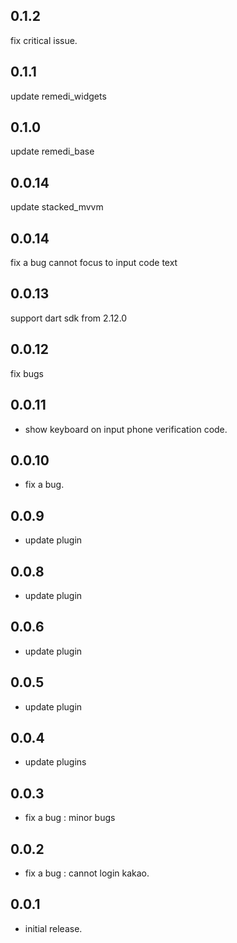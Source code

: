 ## 0.1.2
fix critical issue.

## 0.1.1
update remedi_widgets

## 0.1.0
update remedi_base

## 0.0.14
update stacked_mvvm

## 0.0.14
fix a bug cannot focus to input code text

## 0.0.13
support dart sdk from 2.12.0

## 0.0.12
fix bugs

## 0.0.11
* show keyboard on input phone verification code.

## 0.0.10
* fix a bug.

## 0.0.9
* update plugin

## 0.0.8
* update plugin

## 0.0.6
* update plugin

## 0.0.5
* update plugin

## 0.0.4
* update plugins

## 0.0.3
* fix a bug : minor bugs

## 0.0.2

* fix a bug : cannot login kakao.

## 0.0.1

* initial release.
